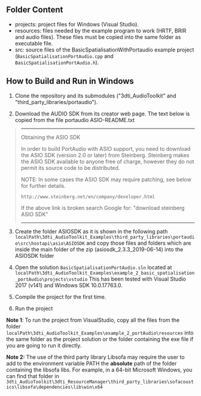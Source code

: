 Folder Content
-

- projects: project files for Windows (Visual Studio).
- resources: files needed by the example program to work (HRTF, BRIR and audio files). These files must be copied into the same folder as executable file.
- src: source files of the BasicSpatialisationWithPortaudio example project (`BasicSpatialisationPortAudio.cpp` and `BasicSpatialisationPortAudio.h`).

How to Build and Run in Windows
-
1. Clone the repository and its submodules ("3dti_AudioToolkit" and "third_party_libraries/portaudio").

2. Download the AUDIO SDK from its creator web page. The text below is copied from the file portaudio ASIO-README.txt

>----------------------
>Obtaining the ASIO SDK
>
>In order to build PortAudio with ASIO support, you need to download 
>the ASIO SDK (version 2.0 or later) from Steinberg. Steinberg makes the ASIO 
>SDK available to anyone free of charge, however they do not permit its 
>source code to be distributed.
>
>NOTE: In some cases the ASIO SDK may require patching, see below for further details.
>
>`http://www.steinberg.net/en/company/developer.html`
>
>If the above link is broken search Google for: "download steinberg ASIO SDK"
>
>----------------------

3. Create the folder ASIOSDK as it is shown in the following path 
`localPath\3dti_AudioToolkit_Examples\third_party_libraries\portaudio\src\hostapi\asio\ASIOSDK`
and copy those files and folders which are inside the main folder of the zip (asiosdk_2.3.3_2019-06-14) into the ASIOSDK folder

4. Open the solution `BasicSpatialisationPortAudio.sln` located at 
`localPath\3dti_AudioToolkit_Examples\example_2_basic_spatialisation_portAudio\projects\vstudio` 
This has been tested with Visual Studio 2017 (v141) and Windows SDK 10.0.17763.0. 

5. Compile the project for the first time. 

6. Run the project

**Note 1**: To run the project from VisualStudio, copy all the files from the folder 
`localPath\3dti_AudioToolkit_Examples\example_2_portAudio\resources`
into the same folder as the project solution or the folder containing the exe file if you are going to run it directly.

**Note 2:** The use of the third party library Libsofa may require the user to add to the environment variable PATH the **absolute** path of the folder containing the libsofa libs. For example, in a 64-bit Microsoft Windows, you can find that folder in `3dti_AudioToolkit\3dti_ResourceManager\third_party_libraries\sofacoustics\libsofa\dependencies\lib\win\x64`





